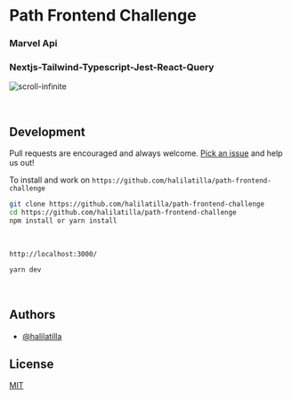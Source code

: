# Path Frontend Challenge

### **Marvel Api**

### **Nextjs-Tailwind-Typescript-Jest-React-Query**

![scroll-infinite](https://user-images.githubusercontent.com/27916419/149330131-16edf70a-5a13-469b-87d5-b0287dbb7493.gif)

<br>

## Development

Pull requests are encouraged and always welcome.
[Pick an issue](https://github.com/halilatilla/path-frontend-challenge/issues)
and help us out!

To install and work on `https://github.com/halilatilla/path-frontend-challenge`

```bash
git clone https://github.com/halilatilla/path-frontend-challenge
cd https://github.com/halilatilla/path-frontend-challenge
npm install or yarn install
```

<br>

`http://localhost:3000/`

```bash
yarn dev
```

<br>

## Authors

- [@halilatilla](https://www.github.com/halilatilla)

## License

[MIT](https://choosealicense.com/licenses/mit/)
